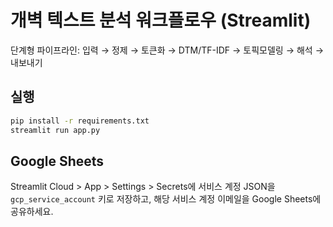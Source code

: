 # 개벽 텍스트 분석 워크플로우 (Streamlit)

단계형 파이프라인: 입력 → 정제 → 토큰화 → DTM/TF-IDF → 토픽모델링 → 해석 → 내보내기

## 실행
```bash
pip install -r requirements.txt
streamlit run app.py
```

## Google Sheets
Streamlit Cloud > App > Settings > Secrets에 서비스 계정 JSON을 `gcp_service_account` 키로 저장하고,
해당 서비스 계정 이메일을 Google Sheets에 공유하세요.
